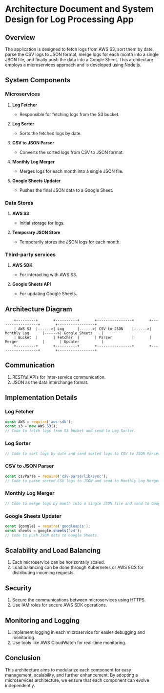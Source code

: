 # Architecture Document and System Design for Log Processing App

## Overview

The application is designed to fetch logs from AWS S3, sort them by date, parse the CSV logs to JSON format, merge logs for each month into a single JSON file, and finally push the data into a Google Sheet. This architecture employs a microservices approach and is developed using Node.js.

## System Components

### Microservices

1. **Log Fetcher**
   - Responsible for fetching logs from the S3 bucket.
  
2. **Log Sorter**
   - Sorts the fetched logs by date.

3. **CSV to JSON Parser**
   - Converts the sorted logs from CSV to JSON format.

4. **Monthly Log Merger**
   - Merges logs for each month into a single JSON file.

5. **Google Sheets Updater**
   - Pushes the final JSON data to a Google Sheet.

### Data Stores

1. **AWS S3**
   - Initial storage for logs.

2. **Temporary JSON Store**
   - Temporarily stores the JSON logs for each month.

### Third-party services

1. **AWS SDK**
   - For interacting with AWS S3.

2. **Google Sheets API**
   - For updating Google Sheets.

## Architecture Diagram

```
    +---------+       +----------+       +----------------+       +------------------+       +-----------------+
    | AWS S3  |------>| Log      |------>| CSV to JSON    |------>| Monthly Log      |------>| Google Sheets    |
    | Bucket  |       | Fetcher  |       | Parser         |       | Merger           |       | Updater          |
    +---------+       +----------+       +----------------+       +------------------+       +-----------------+
```

## Communication

1. RESTful APIs for inter-service communication.
2. JSON as the data interchange format.

## Implementation Details

### Log Fetcher

```javascript
const AWS = require('aws-sdk');
const s3 = new AWS.S3();
// Code to fetch logs from S3 bucket and send to Log Sorter.
```

### Log Sorter

```javascript
// Code to sort logs by date and send sorted logs to CSV to JSON Parser.
```

### CSV to JSON Parser

```javascript
const csvParse = require('csv-parse/lib/sync');
// Code to parse sorted CSV logs to JSON and send to Monthly Log Merger.
```

### Monthly Log Merger

```javascript
// Code to merge logs by month into a single JSON file and send to Google Sheets Updater.
```

### Google Sheets Updater

```javascript
const {google} = require('googleapis');
const sheets = google.sheets('v4');
// Code to push JSON data to Google Sheets.
```

## Scalability and Load Balancing

1. Each microservice can be horizontally scaled.
2. Load balancing can be done through Kubernetes or AWS ECS for distributing incoming requests.

## Security

1. Secure the communications between microservices using HTTPS.
2. Use IAM roles for secure AWS SDK operations.

## Monitoring and Logging

1. Implement logging in each microservice for easier debugging and monitoring.
2. Use tools like AWS CloudWatch for real-time monitoring.

## Conclusion

This architecture aims to modularize each component for easy management, scalability, and further enhancement. By adopting a microservices architecture, we ensure that each component can evolve independently.